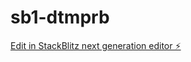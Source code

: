 # sb1-dtmprb

[Edit in StackBlitz next generation editor ⚡️](https://stackblitz.com/~/github.com/panyeroa1/sb1-dtmprb)